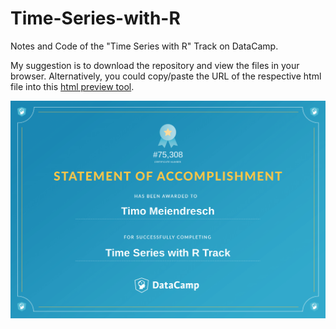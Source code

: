 # Time-Series-with-R
Notes and Code of the "Time Series with R" Track on DataCamp. 

My suggestion is to download the repository and view the files in your browser. Alternatively, you could copy/paste the URL of the respective html file into this [html preview tool](http://htmlpreview.github.io/).

![Certificate](images/certificate2.png)
